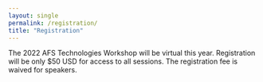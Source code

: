 ```yaml
---
layout: single
permalink: /registration/
title: "Registration"
---
```


The 2022 AFS Technologies Workshop will be virtual this year.  Registration
will be only $50 USD for access to all sessions.  The registration fee is
waived for speakers.

<div id="eventbrite-widget-container-301545068417"></div>

<script src="https://www.eventbrite.com/static/widgets/eb_widgets.js"></script>

<script type="text/javascript">
    var exampleCallback = function() {
        console.log('Order complete!');
    };

    window.EBWidgets.createWidget({
        // Required
        widgetType: 'checkout',
        eventId: '301545068417',
        iframeContainerId: 'eventbrite-widget-container-301545068417',

        // Optional
        iframeContainerHeight: 425,  // Widget height in pixels. Defaults to a minimum of 425px if not provided
        onOrderComplete: exampleCallback  // Method called when an order has successfully completed
    });
</script>
